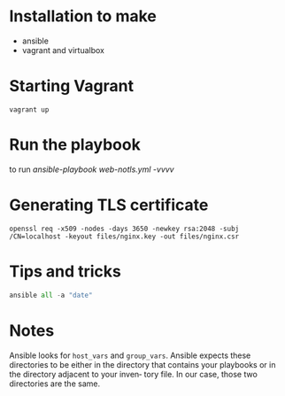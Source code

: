 # Installation to make
- ansible
- vagrant and virtualbox

# Starting Vagrant
```
vagrant up
```

# Run the playbook
to run *ansible-playbook web-notls.yml -vvvv*

# Generating TLS certificate
```
openssl req -x509 -nodes -days 3650 -newkey rsa:2048 -subj /CN=localhost -keyout files/nginx.key -out files/nginx.csr
```

# Tips and tricks
```python
ansible all -a "date"
```

# Notes
Ansible looks for `host_vars` and `group_vars`. Ansible expects these directories to be either in the directory that contains your playbooks or in the directory adjacent to your inven‐ tory file. In our case, those two directories are the same.